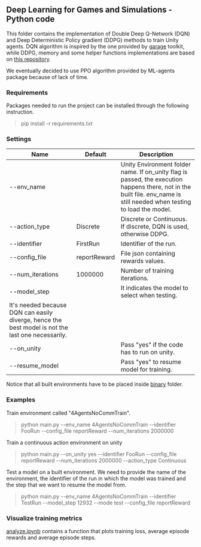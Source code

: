 ## Deep Learning for Games and Simulations - Python code

This folder contains the implementation of Double Deep Q-Network (DQN) and Deep Deterministic Policy gradient (DDPG) methods to train Unity agents. DQN algorithm is inspired by the one provided by [garage](https://github.com/rlworkgroup/garage) toolkit, while DDPG, memory and some helper functions implementations are based on [this repository](https://github.com/ghliu/pytorch-ddpg).

We eventually decided to use PPO algorithm provided by ML-agents package because of lack of time.


### Requirements
Packages needed to run the project can be installed through the following instruction.

> pip install -r requirements.txt


### Settings

| Name             | Default      | Description                                                                  |
|------------------|--------------|------------------------------------------------------------------------------|
| --env_name       |              | Unity Environment folder name. If on_unity flag is passed, the execution happens there, not in the built file. env_name is still needed when testing to load the model. |
| --action_type    | Discrete     | Discrete or Continuous. If discrete, DQN is used, otherwise DDPG.            |
| --identifier     | FirstRun     | Identifier of the run.                                                       |
| --config_file    | reportReward | File json containing rewards values.                                         |
| --num_iterations | 1000000      | Number of training iterations.                                               |
| --model_step     |              | It indicates the model to select when testing. 
                                    It's needed because DQN can easily diverge, hence the best model is not the last one necessarily.                       |
| --on_unity       |              | Pass "yes" if the code has to run on unity.                             |
| --resume_model   |              | Pass "yes" to resume model for training.                                                             |

Notice that all built environments have to be placed inside [binary](binary) folder.

### Examples

Train environment called "4AgentsNoCommTrain". 

> python main.py --env_name 4AgentsNoCommTrain --identifier FooRun --config_file reportReward --num_iterations 2000000

Train a continuous action environment on unity

> python main.py --on_unity yes --identifier FooRun --config_file reportReward --num_iterations 2000000 --action_type Continuous

Test a model on a built environment. We need to provide the name of the environment, the identifier of the run in which the model was trained and the step that we want to resume the model from. 

> python main.py  --env_name 4AgentsNoCommTrain --identifier TestRun --model_step 12932 --mode test --config_file reportReward


### Visualize training metrics

[analyze.ipynb](analyze.ipynb) contains a function that plots training loss, average episode rewards and average episode steps.
